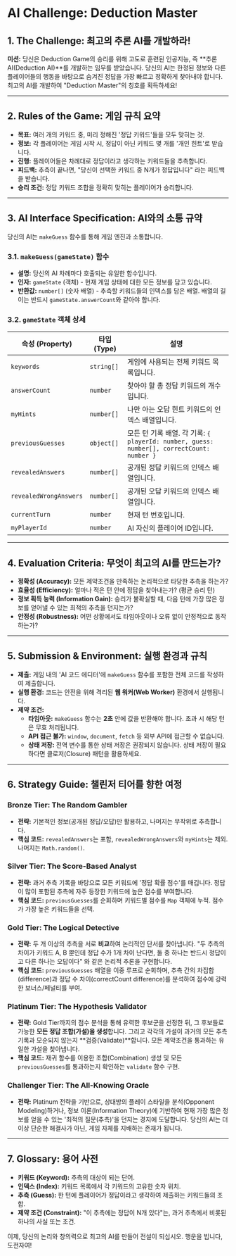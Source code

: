 # AI Challenge: Deduction Master

## 1. The Challenge: 최고의 추론 AI를 개발하라!

**미션:** 당신은 Deduction Game의 승리를 위해 고도로 훈련된 인공지능, 즉 **추론 AI(Deduction AI)**를 개발하는 임무를 받았습니다. 당신의 AI는 한정된 정보와 다른 플레이어들의 행동을 바탕으로 숨겨진 정답을 가장 빠르고 정확하게 찾아내야 합니다. 최고의 AI를 개발하여 "Deduction Master"의 칭호를 획득하세요!

---

## 2. Rules of the Game: 게임 규칙 요약

- **목표:** 여러 개의 키워드 중, 미리 정해진 '정답 키워드'들을 모두 맞히는 것.
- **정보:** 각 플레이어는 게임 시작 시, 정답이 아닌 키워드 몇 개를 '개인 힌트'로 받습니다.
- **진행:** 플레이어들은 차례대로 정답이라고 생각하는 키워드들을 추측합니다.
- **피드백:** 추측이 끝나면, "당신이 선택한 키워드 중 N개가 정답입니다" 라는 피드백을 받습니다.
- **승리 조건:** 정답 키워드 조합을 정확히 맞히는 플레이어가 승리합니다.

---

## 3. AI Interface Specification: AI와의 소통 규약

당신의 AI는 `makeGuess` 함수를 통해 게임 엔진과 소통합니다.

### 3.1. `makeGuess(gameState)` 함수

- **설명:** 당신의 AI 차례마다 호출되는 유일한 함수입니다.
- **인자:** `gameState` (객체) - 현재 게임 상태에 대한 모든 정보를 담고 있습니다.
- **반환값:** `number[]` (숫자 배열) - 추측할 키워드들의 인덱스를 담은 배열. 배열의 길이는 반드시 `gameState.answerCount`와 같아야 합니다.

### 3.2. `gameState` 객체 상세

| 속성 (Property)        | 타입 (Type)                                       | 설명                                                                                                                            |
| ---------------------- | ------------------------------------------------- | ------------------------------------------------------------------------------------------------------------------------------- |
| `keywords`             | `string[]`                                        | 게임에 사용되는 전체 키워드 목록입니다.                                                                                         |
| `answerCount`          | `number`                                          | 찾아야 할 총 정답 키워드의 개수입니다.                                                                                          |
| `myHints`              | `number[]`                                        | 나만 아는 오답 힌트 키워드의 인덱스 배열입니다.                                                                                 |
| `previousGuesses`      | `object[]`                                        | 모든 턴 기록 배열. 각 기록: `{ playerId: number, guess: number[], correctCount: number }`                                        |
| `revealedAnswers`      | `number[]`                                        | 공개된 정답 키워드의 인덱스 배열입니다.                                                                                         |
| `revealedWrongAnswers` | `number[]`                                        | 공개된 오답 키워드의 인덱스 배열입니다.                                                                                         |
| `currentTurn`          | `number`                                          | 현재 턴 번호입니다.                                                                                                             |
| `myPlayerId`           | `number`                                          | AI 자신의 플레이어 ID입니다.                                                                                                    |

---

## 4. Evaluation Criteria: 무엇이 최고의 AI를 만드는가?

- **정확성 (Accuracy):** 모든 제약조건을 만족하는 논리적으로 타당한 추측을 하는가?
- **효율성 (Efficiency):** 얼마나 적은 턴 안에 정답을 찾아내는가? (평균 승리 턴)
- **정보 획득 능력 (Information Gain):** 승리가 불확실할 때, 다음 턴에 가장 많은 정보를 얻어낼 수 있는 최적의 추측을 던지는가?
- **안정성 (Robustness):** 어떤 상황에서도 타임아웃이나 오류 없이 안정적으로 동작하는가?

---

## 5. Submission & Environment: 실행 환경과 규칙

- **제출:** 게임 내의 'AI 코드 에디터'에 `makeGuess` 함수를 포함한 전체 코드를 작성하여 제출합니다.
- **실행 환경:** 코드는 안전을 위해 격리된 **웹 워커(Web Worker)** 환경에서 실행됩니다.
- **제약 조건:**
    - **타임아웃:** `makeGuess` 함수는 **2초** 안에 값을 반환해야 합니다. 초과 시 해당 턴은 무효 처리됩니다.
    - **API 접근 불가:** `window`, `document`, `fetch` 등 외부 API에 접근할 수 없습니다.
    - **상태 저장:** 전역 변수를 통한 상태 저장은 권장되지 않습니다. 상태 저장이 필요하다면 클로저(Closure) 패턴을 활용하세요.

---

## 6. Strategy Guide: 챌린저 티어를 향한 여정

### Bronze Tier: The Random Gambler

- **전략:** 기본적인 정보(공개된 정답/오답)만 활용하고, 나머지는 무작위로 추측합니다.
- **핵심 코드:** `revealedAnswers`는 포함, `revealedWrongAnswers`와 `myHints`는 제외. 나머지는 `Math.random()`.

### Silver Tier: The Score-Based Analyst

- **전략:** 과거 추측 기록을 바탕으로 모든 키워드에 '정답 확률 점수'를 매깁니다. 정답이 많이 포함된 추측에 자주 등장한 키워드에 높은 점수를 부여합니다.
- **핵심 코드:** `previousGuesses`를 순회하며 키워드별 점수를 `Map` 객체에 누적. 점수가 가장 높은 키워드들을 선택.

### Gold Tier: The Logical Detective

- **전략:** 두 개 이상의 추측을 서로 **비교**하여 논리적인 단서를 찾아냅니다. "두 추측의 차이가 키워드 A, B 뿐인데 정답 수가 1개 차이 난다면, 둘 중 하나는 반드시 정답이고 다른 하나는 오답이다" 와 같은 논리적 추론을 구현합니다.
- **핵심 코드:** `previousGuesses` 배열을 이중 루프로 순회하며, 추측 간의 차집합(difference)과 정답 수 차이(correctCount difference)를 분석하여 점수에 강력한 보너스/페널티를 부여.

### Platinum Tier: The Hypothesis Validator

- **전략:** Gold Tier까지의 점수 분석을 통해 유력한 후보군을 선정한 뒤, 그 후보들로 가능한 **모든 정답 조합(가설)을 생성**합니다. 그리고 각각의 가설이 과거의 모든 추측 기록과 모순되지 않는지 **검증(Validate)**합니다. 모든 제약조건을 통과하는 유일한 가설을 찾아냅니다.
- **핵심 코드:** 재귀 함수를 이용한 조합(Combination) 생성 및 모든 `previousGuesses`를 통과하는지 확인하는 `validate` 함수 구현.

### Challenger Tier: The All-Knowing Oracle

- **전략:** Platinum 전략을 기반으로, 상대방의 플레이 스타일을 분석(Opponent Modeling)하거나, 정보 이론(Information Theory)에 기반하여 현재 가장 많은 정보를 얻을 수 있는 '최적의 질문(추측)'을 던지는 경지에 도달합니다. 당신의 AI는 더 이상 단순한 해결사가 아닌, 게임 자체를 지배하는 존재가 됩니다.

---

## 7. Glossary: 용어 사전

- **키워드 (Keyword):** 추측의 대상이 되는 단어.
- **인덱스 (Index):** 키워드 목록에서 각 키워드의 고유한 숫자 위치.
- **추측 (Guess):** 한 턴에 플레이어가 정답이라고 생각하여 제출하는 키워드들의 조합.
- **제약 조건 (Constraint):** "이 추측에는 정답이 N개 있다"는, 과거 추측에서 비롯된 하나의 사실 또는 조건.

이제, 당신의 논리와 창의력으로 최고의 AI를 만들어 전설이 되십시오. 행운을 빕니다, 도전자여!